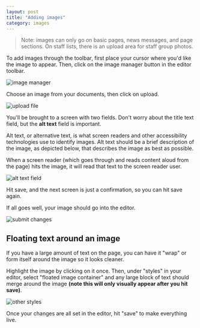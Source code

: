 ```yaml
---
layout: post
title: "Adding images"
category: images
---
```


> Note: images can only go on basic pages, news messages, and page sections. On staff lists, there is an upload area for staff group photos.

To add images through the toolbar, first place your cursor where you'd like the image to appear. Then, click on the image manager button in the editor toolbar. 

![image manager](/schoolsites-help/images/pages/image-manager.png)

Choose an image from your documents, then click on upload. 

![upload file](/schoolsites-help/images/pages/upload-file.png)

You'll be brought to a screen with two fields. Don't worry about the title text field, but the **alt text** field is important. 

Alt text, or alternative text, is what screen readers and other accessibility technologies use to identify images. Alt text should be a brief description of the image, as depicted below, that describes the image as best as possible. 

When a screen reader (which goes through and reads content aloud from the page) hits the image, it will read that text to the screen reader user. 

![alt text field](/schoolsites-help/images/pages/alt-text.png)

Hit save, and the next screen is just a confirmation, so you can hit save again. 

If all goes well, your image should go into the editor.

![submit changes](/schoolsites-help/images/pages/submitted-image.png)

## Floating text around an image

If you have a large amount of text on the page, you can have it "wrap" or form itself around the image so it looks cleaner. 

Highlight the image by clicking on it once. Then, under "styles" in your editor, select "floated image container" and any large block of text should merge around the image **(note this will only visually appear after you hit save)**. 

![other styles](/schoolsites-help/images/pages/other-styles.png)

Once your changes are all set in the editor, hit "save" to make everything live.